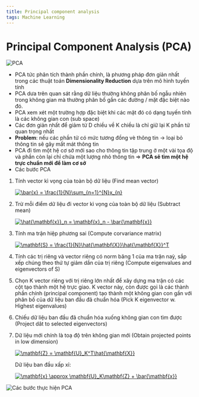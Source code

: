 ```yaml
---
title: Principal component analysis
tags: Machine Learning
---
```


# Principal Component Analysis (PCA)
![PCA](https://chrisalbon.com/images/machine_learning_flashcards/Principal_Component_Analysis_print.png)
* PCA tức phân tích thành phần chính, là phương pháp đơn giản nhất trong các thuật toán **Dimensionality Reduction** dựa trên mô hình tuyến tính
* PCA dưa trên quan sát rằng dữ liệu thường không phân bố ngẫu nhiên trong không gian mà thường phân bố gần các đường / mặt đặc biệt nào đó.
* PCA xem xét một trường hợp đặc biệt khi các mặt đó có dạng tuyến tính là các không gian con (sub space)
* Các đơn giản nhất để giảm từ D chiều về K chiều là chỉ giữ lại K phần tử quan trọng nhất
* **Problem**: nếu các phần tử có mức tương đồng vè thông tin -> loại bỏ thông tin sẽ gây mất mát thông tin
* PCA đi tìm một hệ cơ sở mới sao cho thông tin tập trung ở một vài tọa độ và phần còn lại chỉ chứa một lượng nhỏ thông tin => **PCA sẽ tìm một hệ trực chuẩn mới để làm cơ sở**
* Các bước PCA
1. Tính vector kì vọng của toàn bộ dữ liệu (Find mean vector)
    
   <a href="https://www.codecogs.com/eqnedit.php?latex=\bar{x}&space;=&space;\frac{1}{N}\sum_{n=1}^{N}x_{n}" target="_blank"><img src="https://latex.codecogs.com/gif.latex?\bar{x}&space;=&space;\frac{1}{N}\sum_{n=1}^{N}x_{n}" title="\bar{x} = \frac{1}{N}\sum_{n=1}^{N}x_{n}" /></a>

2. Trừ mỗi điểm dữ liệu đi vector kì vọng của toàn bộ dữ liệu (Subtract mean)

   <a href="https://www.codecogs.com/eqnedit.php?latex=\hat{\mathbf{x}}_n&space;=&space;\mathbf{x}_n&space;-&space;\bar{\mathbf{x}}" target="_blank"><img src="https://latex.codecogs.com/gif.latex?\hat{\mathbf{x}}_n&space;=&space;\mathbf{x}_n&space;-&space;\bar{\mathbf{x}}" title="\hat{\mathbf{x}}_n = \mathbf{x}_n - \bar{\mathbf{x}}" /></a>

3. Tính ma trận hiệp phương sai (Compute corvariance matrix)

   <a href="https://www.codecogs.com/eqnedit.php?latex=\mathbf{S}&space;=&space;\frac{1}{N}\hat{\mathbf{X}}\hat{\mathbf{X}}^T" target="_blank"><img src="https://latex.codecogs.com/gif.latex?\mathbf{S}&space;=&space;\frac{1}{N}\hat{\mathbf{X}}\hat{\mathbf{X}}^T" title="\mathbf{S} = \frac{1}{N}\hat{\mathbf{X}}\hat{\mathbf{X}}^T" /></a>

4. Tính các trị riêng và vector riêng có norm băng 1 của ma trận naỳ, sắp xếp chúng theo thứ tự giảm dần của trị riêng (Compute eigenvalues and eigenvectors of S)
5. Chọn K vector riêng với trị riêng lớn nhất để xây dựng ma trận có các cột tạo thành một hệ trực giao. K vector này, còn được gọi là các thành phần chính (principal component) tạo thành một không gian con gần với phân bố của dữ liệu ban đầu đã chuẩn hóa (Pick K eigenvector w. Highest eigenvalues) 
6. Chiếu dữ liệu ban đầu đã chuẩn hóa xuống không gian con tìm được (Project dât to selected eigenvectors)
7. Dữ liệu mới chính là toạ độ trên không gian mới (Obtain projected points in low dimension)

   <a href="https://www.codecogs.com/eqnedit.php?latex=\mathbf{Z}&space;=&space;\mathbf{U}_K^T\hat{\mathbf{X}}" target="_blank"><img src="https://latex.codecogs.com/gif.latex?\mathbf{Z}&space;=&space;\mathbf{U}_K^T\hat{\mathbf{X}}" title="\mathbf{Z} = \mathbf{U}_K^T\hat{\mathbf{X}}" /></a>
   
   Dữ liệu ban đầu xấp xỉ:
   
   <a href="https://www.codecogs.com/eqnedit.php?latex=\mathbf{x}&space;\approx&space;\mathbf{U}_K\mathbf{Z}&space;&plus;&space;\bar{\mathbf{x}}" target="_blank"><img src="https://latex.codecogs.com/gif.latex?\mathbf{x}&space;\approx&space;\mathbf{U}_K\mathbf{Z}&space;&plus;&space;\bar{\mathbf{x}}" title="\mathbf{x} \approx \mathbf{U}_K\mathbf{Z} + \bar{\mathbf{x}}" /></a>

![Các bước thực hiện PCA](https://machinelearningcoban.com/assets/27_pca/pca_procedure.png)
